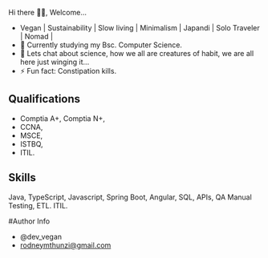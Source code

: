  Hi there 👋🏿, Welcome...
 
 - Vegan | Sustainability | Slow living | Minimalism | Japandi | Solo Traveler | Nomad |
 - 🌱 Currently studying my Bsc. Computer Science.
 - 💬 Lets chat about science, how we all are creatures of habit, we are all here just winging it...
 - ⚡ Fun fact: Constipation kills.
 
 ## Qualifications
 - Comptia A+, Comptia N+, 
 - CCNA, 
 - MSCE, 
 - ISTBQ,
 - ITIL.


## Skills
Java, TypeScript, Javascript, Spring Boot, Angular, SQL, APIs, QA Manual Testing, ETL. ITIL. 



#Author Info
- @dev_vegan
- rodneymthunzi@gmail.com


<!--
**Andile-Rodney/Andile-Rodney** is a ✨ _special_ ✨ repository because its `README.md` (this file) appears on your GitHub profile.

Here are some ideas to get you started:

- 🔭 I’m currently working on ...
- 🌱 I’m currently learning 
- 👯 I’m looking to collaborate on ...
- 🤔 I’m looking for help with ...
- 💬 Ask me about ...
- 📫 How to reach me: ...
- 😄 Pronouns: ...
- ⚡ Fun fact: ...
-->
